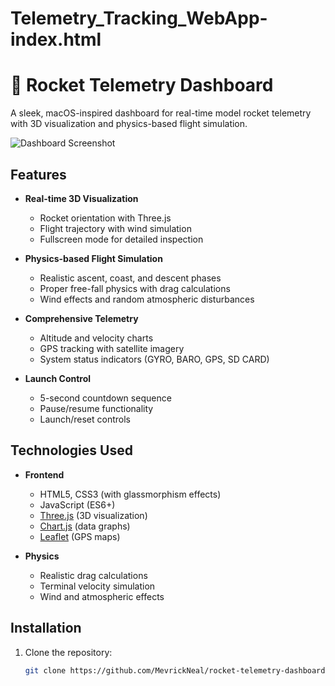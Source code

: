 # Telemetry_Tracking_WebApp-index.html
# 🚀 Rocket Telemetry Dashboard

A sleek, macOS-inspired dashboard for real-time model rocket telemetry with 3D visualization and physics-based flight simulation.

![Dashboard Screenshot](screenshot.png)

## Features

- **Real-time 3D Visualization**
  - Rocket orientation with Three.js
  - Flight trajectory with wind simulation
  - Fullscreen mode for detailed inspection

- **Physics-based Flight Simulation**
  - Realistic ascent, coast, and descent phases
  - Proper free-fall physics with drag calculations
  - Wind effects and random atmospheric disturbances

- **Comprehensive Telemetry**
  - Altitude and velocity charts
  - GPS tracking with satellite imagery
  - System status indicators (GYRO, BARO, GPS, SD CARD)

- **Launch Control**
  - 5-second countdown sequence
  - Pause/resume functionality
  - Launch/reset controls

## Technologies Used

- **Frontend**
  - HTML5, CSS3 (with glassmorphism effects)
  - JavaScript (ES6+)
  - [Three.js](https://threejs.org/) (3D visualization)
  - [Chart.js](https://www.chartjs.org/) (data graphs)
  - [Leaflet](https://leafletjs.com/) (GPS maps)

- **Physics**
  - Realistic drag calculations
  - Terminal velocity simulation
  - Wind and atmospheric effects

## Installation

1. Clone the repository:
   ```bash
   git clone https://github.com/MevrickNeal/rocket-telemetry-dashboard.git
